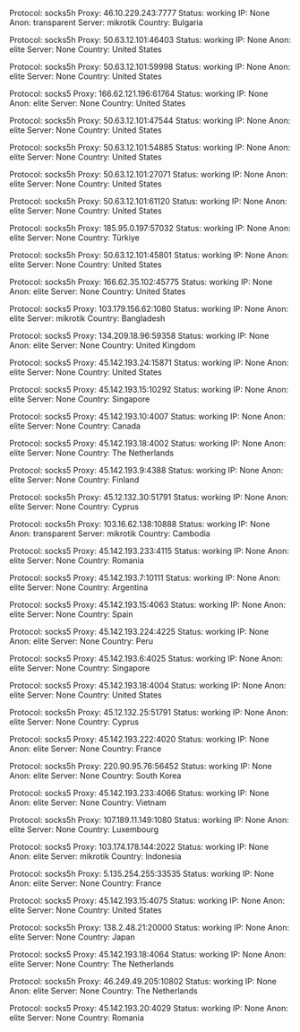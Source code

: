 Protocol: socks5h
Proxy: 46.10.229.243:7777
Status: working
IP: None
Anon: transparent
Server: mikrotik
Country: Bulgaria

Protocol: socks5h
Proxy: 50.63.12.101:46403
Status: working
IP: None
Anon: elite
Server: None
Country: United States

Protocol: socks5h
Proxy: 50.63.12.101:59998
Status: working
IP: None
Anon: elite
Server: None
Country: United States

Protocol: socks5
Proxy: 166.62.121.196:61764
Status: working
IP: None
Anon: elite
Server: None
Country: United States

Protocol: socks5h
Proxy: 50.63.12.101:47544
Status: working
IP: None
Anon: elite
Server: None
Country: United States

Protocol: socks5h
Proxy: 50.63.12.101:54885
Status: working
IP: None
Anon: elite
Server: None
Country: United States

Protocol: socks5h
Proxy: 50.63.12.101:27071
Status: working
IP: None
Anon: elite
Server: None
Country: United States

Protocol: socks5h
Proxy: 50.63.12.101:61120
Status: working
IP: None
Anon: elite
Server: None
Country: United States

Protocol: socks5h
Proxy: 185.95.0.197:57032
Status: working
IP: None
Anon: elite
Server: None
Country: Türkiye

Protocol: socks5h
Proxy: 50.63.12.101:45801
Status: working
IP: None
Anon: elite
Server: None
Country: United States

Protocol: socks5h
Proxy: 166.62.35.102:45775
Status: working
IP: None
Anon: elite
Server: None
Country: United States

Protocol: socks5
Proxy: 103.179.156.62:1080
Status: working
IP: None
Anon: elite
Server: mikrotik
Country: Bangladesh

Protocol: socks5
Proxy: 134.209.18.96:59358
Status: working
IP: None
Anon: elite
Server: None
Country: United Kingdom

Protocol: socks5
Proxy: 45.142.193.24:15871
Status: working
IP: None
Anon: elite
Server: None
Country: United States

Protocol: socks5
Proxy: 45.142.193.15:10292
Status: working
IP: None
Anon: elite
Server: None
Country: Singapore

Protocol: socks5
Proxy: 45.142.193.10:4007
Status: working
IP: None
Anon: elite
Server: None
Country: Canada

Protocol: socks5
Proxy: 45.142.193.18:4002
Status: working
IP: None
Anon: elite
Server: None
Country: The Netherlands

Protocol: socks5
Proxy: 45.142.193.9:4388
Status: working
IP: None
Anon: elite
Server: None
Country: Finland

Protocol: socks5h
Proxy: 45.12.132.30:51791
Status: working
IP: None
Anon: elite
Server: None
Country: Cyprus

Protocol: socks5h
Proxy: 103.16.62.138:10888
Status: working
IP: None
Anon: transparent
Server: mikrotik
Country: Cambodia

Protocol: socks5
Proxy: 45.142.193.233:4115
Status: working
IP: None
Anon: elite
Server: None
Country: Romania

Protocol: socks5
Proxy: 45.142.193.7:10111
Status: working
IP: None
Anon: elite
Server: None
Country: Argentina

Protocol: socks5
Proxy: 45.142.193.15:4063
Status: working
IP: None
Anon: elite
Server: None
Country: Spain

Protocol: socks5
Proxy: 45.142.193.224:4225
Status: working
IP: None
Anon: elite
Server: None
Country: Peru

Protocol: socks5
Proxy: 45.142.193.6:4025
Status: working
IP: None
Anon: elite
Server: None
Country: Singapore

Protocol: socks5
Proxy: 45.142.193.18:4004
Status: working
IP: None
Anon: elite
Server: None
Country: United States

Protocol: socks5h
Proxy: 45.12.132.25:51791
Status: working
IP: None
Anon: elite
Server: None
Country: Cyprus

Protocol: socks5
Proxy: 45.142.193.222:4020
Status: working
IP: None
Anon: elite
Server: None
Country: France

Protocol: socks5h
Proxy: 220.90.95.76:56452
Status: working
IP: None
Anon: elite
Server: None
Country: South Korea

Protocol: socks5
Proxy: 45.142.193.233:4066
Status: working
IP: None
Anon: elite
Server: None
Country: Vietnam

Protocol: socks5h
Proxy: 107.189.11.149:1080
Status: working
IP: None
Anon: elite
Server: None
Country: Luxembourg

Protocol: socks5
Proxy: 103.174.178.144:2022
Status: working
IP: None
Anon: elite
Server: mikrotik
Country: Indonesia

Protocol: socks5h
Proxy: 5.135.254.255:33535
Status: working
IP: None
Anon: elite
Server: None
Country: France

Protocol: socks5
Proxy: 45.142.193.15:4075
Status: working
IP: None
Anon: elite
Server: None
Country: United States

Protocol: socks5h
Proxy: 138.2.48.21:20000
Status: working
IP: None
Anon: elite
Server: None
Country: Japan

Protocol: socks5
Proxy: 45.142.193.18:4064
Status: working
IP: None
Anon: elite
Server: None
Country: The Netherlands

Protocol: socks5h
Proxy: 46.249.49.205:10802
Status: working
IP: None
Anon: elite
Server: None
Country: The Netherlands

Protocol: socks5
Proxy: 45.142.193.20:4029
Status: working
IP: None
Anon: elite
Server: None
Country: Romania

